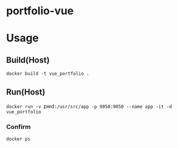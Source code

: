 # portfolio-vue

# Usage

## Build(Host)

 `docker build -t vue_portfolio .` 

## Run(Host)

 `docker run -v `pwd`:/usr/src/app -p 9050:9050 --name app -it -d vue_portfolio` 

 ### Confirm

  `docker ps` 